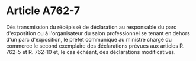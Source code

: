 # Article A762-7

Dès transmission du récépissé de déclaration au responsable du parc d'exposition ou à l'organisateur du salon professionnel se tenant en dehors d'un parc d'exposition, le préfet communique au ministre chargé du commerce le second exemplaire des déclarations prévues aux articles R. 762-5 et R. 762-10 et, le cas échéant, des déclarations modificatives.
